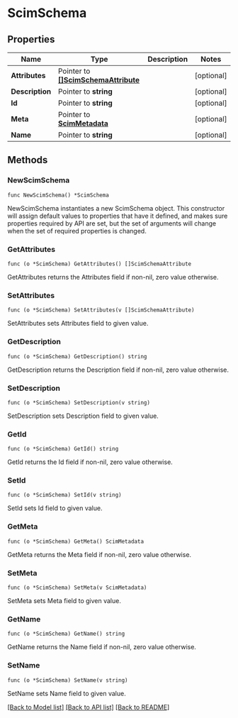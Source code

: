 # ScimSchema

## Properties

Name | Type | Description | Notes
------------ | ------------- | ------------- | -------------
**Attributes** | Pointer to [**[]ScimSchemaAttribute**](ScimSchemaAttribute.md) |  | [optional] 
**Description** | Pointer to **string** |  | [optional] 
**Id** | Pointer to **string** |  | [optional] 
**Meta** | Pointer to [**ScimMetadata**](ScimMetadata.md) |  | [optional] 
**Name** | Pointer to **string** |  | [optional] 

## Methods

### NewScimSchema

`func NewScimSchema() *ScimSchema`

NewScimSchema instantiates a new ScimSchema object.
This constructor will assign default values to properties that have it defined,
and makes sure properties required by API are set, but the set of arguments
will change when the set of required properties is changed.

### GetAttributes

`func (o *ScimSchema) GetAttributes() []ScimSchemaAttribute`

GetAttributes returns the Attributes field if non-nil, zero value otherwise.

### SetAttributes

`func (o *ScimSchema) SetAttributes(v []ScimSchemaAttribute)`

SetAttributes sets Attributes field to given value.

### GetDescription

`func (o *ScimSchema) GetDescription() string`

GetDescription returns the Description field if non-nil, zero value otherwise.

### SetDescription

`func (o *ScimSchema) SetDescription(v string)`

SetDescription sets Description field to given value.

### GetId

`func (o *ScimSchema) GetId() string`

GetId returns the Id field if non-nil, zero value otherwise.

### SetId

`func (o *ScimSchema) SetId(v string)`

SetId sets Id field to given value.

### GetMeta

`func (o *ScimSchema) GetMeta() ScimMetadata`

GetMeta returns the Meta field if non-nil, zero value otherwise.

### SetMeta

`func (o *ScimSchema) SetMeta(v ScimMetadata)`

SetMeta sets Meta field to given value.

### GetName

`func (o *ScimSchema) GetName() string`

GetName returns the Name field if non-nil, zero value otherwise.

### SetName

`func (o *ScimSchema) SetName(v string)`

SetName sets Name field to given value.


[[Back to Model list]](../README.md#documentation-for-models) [[Back to API list]](../README.md#documentation-for-api-endpoints) [[Back to README]](../README.md)


